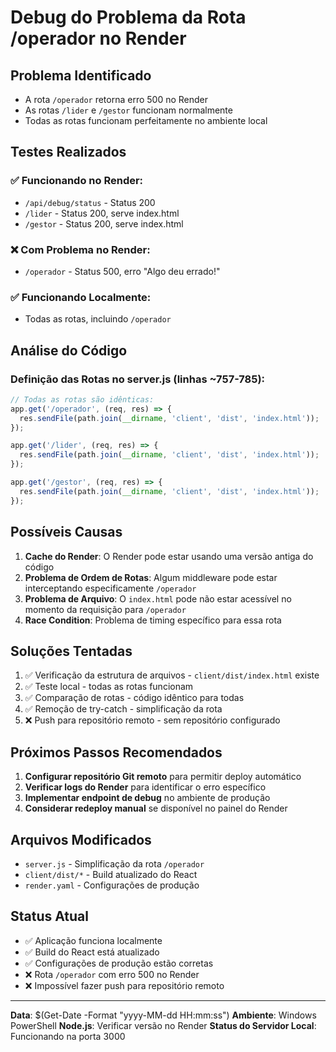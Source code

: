 # Debug do Problema da Rota /operador no Render

## Problema Identificado
- A rota `/operador` retorna erro 500 no Render
- As rotas `/lider` e `/gestor` funcionam normalmente
- Todas as rotas funcionam perfeitamente no ambiente local

## Testes Realizados

### ✅ Funcionando no Render:
- `/api/debug/status` - Status 200
- `/lider` - Status 200, serve index.html
- `/gestor` - Status 200, serve index.html

### ❌ Com Problema no Render:
- `/operador` - Status 500, erro "Algo deu errado!"

### ✅ Funcionando Localmente:
- Todas as rotas, incluindo `/operador`

## Análise do Código

### Definição das Rotas no server.js (linhas ~757-785):
```javascript
// Todas as rotas são idênticas:
app.get('/operador', (req, res) => {
  res.sendFile(path.join(__dirname, 'client', 'dist', 'index.html'));
});

app.get('/lider', (req, res) => {
  res.sendFile(path.join(__dirname, 'client', 'dist', 'index.html'));
});

app.get('/gestor', (req, res) => {
  res.sendFile(path.join(__dirname, 'client', 'dist', 'index.html'));
});
```

## Possíveis Causas

1. **Cache do Render**: O Render pode estar usando uma versão antiga do código
2. **Problema de Ordem de Rotas**: Algum middleware pode estar interceptando especificamente `/operador`
3. **Problema de Arquivo**: O `index.html` pode não estar acessível no momento da requisição para `/operador`
4. **Race Condition**: Problema de timing específico para essa rota

## Soluções Tentadas

1. ✅ Verificação da estrutura de arquivos - `client/dist/index.html` existe
2. ✅ Teste local - todas as rotas funcionam
3. ✅ Comparação de rotas - código idêntico para todas
4. ✅ Remoção de try-catch - simplificação da rota
5. ❌ Push para repositório remoto - sem repositório configurado

## Próximos Passos Recomendados

1. **Configurar repositório Git remoto** para permitir deploy automático
2. **Verificar logs do Render** para identificar o erro específico
3. **Implementar endpoint de debug** no ambiente de produção
4. **Considerar redeploy manual** se disponível no painel do Render

## Arquivos Modificados

- `server.js` - Simplificação da rota `/operador`
- `client/dist/*` - Build atualizado do React
- `render.yaml` - Configurações de produção

## Status Atual

- ✅ Aplicação funciona localmente
- ✅ Build do React está atualizado
- ✅ Configurações de produção estão corretas
- ❌ Rota `/operador` com erro 500 no Render
- ❌ Impossível fazer push para repositório remoto

---

**Data**: $(Get-Date -Format "yyyy-MM-dd HH:mm:ss")
**Ambiente**: Windows PowerShell
**Node.js**: Verificar versão no Render
**Status do Servidor Local**: Funcionando na porta 3000